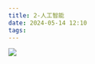 ```yaml
---
title: 2-人工智能
date: 2024-05-14 12:10
tags:
---
```


![](images/posts/Pasted%20image%2020240514121048.png)